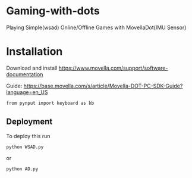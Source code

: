 
# Gaming-with-dots
Playing Simple(wsad) Online/Offline Games with MovellaDot(IMU Sensor)


# Installation
Download and install 
https://www.movella.com/support/software-documentation

Guide:
https://base.movella.com/s/article/Movella-DOT-PC-SDK-Guide?language=en_US

```bash
from pynput import keyboard as kb
```

## Deployment

To deploy this run

```bash
python WSAD.py
```
or 

```bash
python AD.py
```